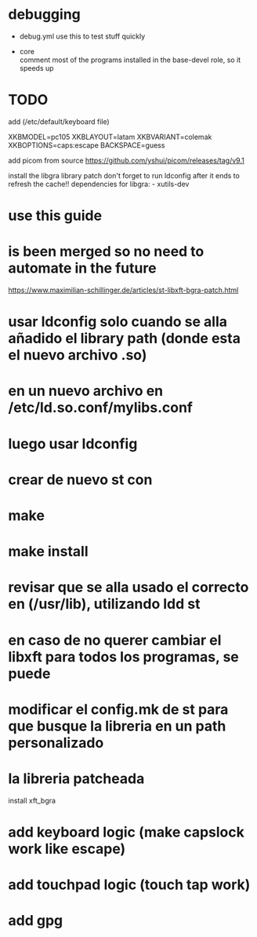 # debugging
- debug.yml
  use this to test stuff quickly

- core  
  comment most of the programs installed in the base-devel role, so it speeds up
  
# TODO
add (/etc/default/keyboard file)

XKBMODEL=pc105
XKBLAYOUT=latam
XKBVARIANT=colemak
XKBOPTIONS=caps:escape
BACKSPACE=guess


add picom from source
https://github.com/yshui/picom/releases/tag/v9.1


install the libgra library patch
don't forget to run ldconfig after it ends to refresh the cache!!
dependencies for libgra: 
                        - xutils-dev

# use this guide
# is been merged so no need to automate in the future
https://www.maximilian-schillinger.de/articles/st-libxft-bgra-patch.html
# usar ldconfig solo cuando se alla añadido el library path (donde esta el nuevo archivo .so)
# en un nuevo archivo en /etc/ld.so.conf/mylibs.conf

# luego usar ldconfig
# crear de nuevo st con
# make
# make install
# revisar que se alla usado el correcto en (/usr/lib), utilizando ldd st
# en caso de no querer cambiar el libxft para todos los programas, se puede
# modificar el config.mk de st para que busque la libreria en un path personalizado
# la libreria patcheada

install xft_bgra


# add keyboard logic (make capslock work like escape)
# add touchpad logic (touch tap work)
# add gpg
